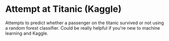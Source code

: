 # Attempt at Titanic (Kaggle)
Attempts to predict whether a passenger on the titanic survived or not using a random forest classifier.
Could be really helpful if you're new to machine learning and Kaggle.
